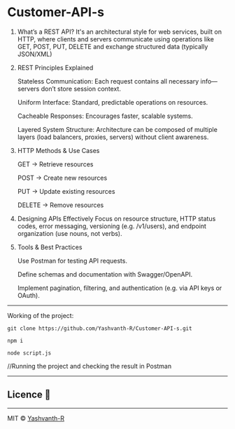 # Customer-API-s

1. What’s a REST API?
    It's an architectural style for web services, built on HTTP, where clients and servers communicate using operations like GET, POST, PUT, DELETE and exchange structured data (typically JSON/XML)

2. REST Principles Explained

    Stateless Communication: Each request contains all necessary info—servers don’t store session context.

    Uniform Interface: Standard, predictable operations on resources.

    Cacheable Responses: Encourages faster, scalable systems.

    Layered System Structure: Architecture can be composed of multiple layers (load balancers, proxies, servers) without client awareness.

3. HTTP Methods & Use Cases

    GET → Retrieve resources

    POST → Create new resources

    PUT → Update existing resources

    DELETE → Remove resources

4. Designing APIs Effectively
    Focus on resource structure, HTTP status codes, error messaging, versioning (e.g. /v1/users), and endpoint organization (use nouns, not verbs).

5. Tools & Best Practices

    Use Postman for testing API requests.

    Define schemas and documentation with Swagger/OpenAPI.

    Implement pagination, filtering, and authentication (e.g. via API keys or OAuth).

--------------------------------------------------------------------------------------------------------------------------------------------------------------------------------------------------------------------

Working of the project:

```
git clone https://github.com/Yashvanth-R/Customer-API-s.git
```

```
npm i
```

```
node script.js
```
//Running the project and checking the result in Postman

----------------------------------------------------------------------------------------------------------------------------------------------------------------------------------------------------------------------

## Licence :scroll:
---------------------------------
MIT © [Yashvanth-R](https://github.com/Yashvanth-R)

